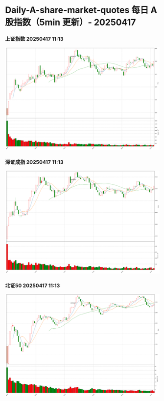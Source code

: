 
# Daily-A-share-market-quotes 每日 A 股指数（5min 更新）- 20250417

### 上证指数 20250417 11:13
![](./fig/2025/4/20250417-sh000001.png)

### 深证成指 20250417 11:13
![](./fig/2025/4/20250417-sz399001.png)

### 北证50 20250417 11:13
![](./fig/2025/4/20250417-bj899050.png)
